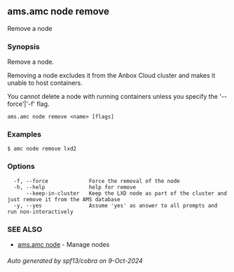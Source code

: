 ## ams.amc node remove

Remove a node

### Synopsis

Remove a node.

Removing a node excludes it from the Anbox Cloud cluster and makes it unable to host containers.

You cannot delete a node with running containers unless you specify the '--force'|'-f' flag.


```
ams.amc node remove <name> [flags]
```

### Examples

```
$ amc node remove lxd2
```

### Options

```
  -f, --force             Force the removal of the node
  -h, --help              help for remove
      --keep-in-cluster   Keep the LXD node as part of the cluster and just remove it from the AMS database
  -y, --yes               Assume 'yes' as answer to all prompts and run non-interactively
```

### SEE ALSO

* [ams.amc node](ams.amc_node.md)	 - Manage nodes

###### Auto generated by spf13/cobra on 9-Oct-2024
